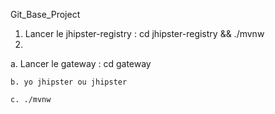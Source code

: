 Git_Base_Project
1. Lancer le jhipster-registry : cd jhipster-registry && ./mvnw
2. 	

a. Lancer le gateway : cd gateway

	b. yo jhipster ou jhipster
	
	c. ./mvnw
